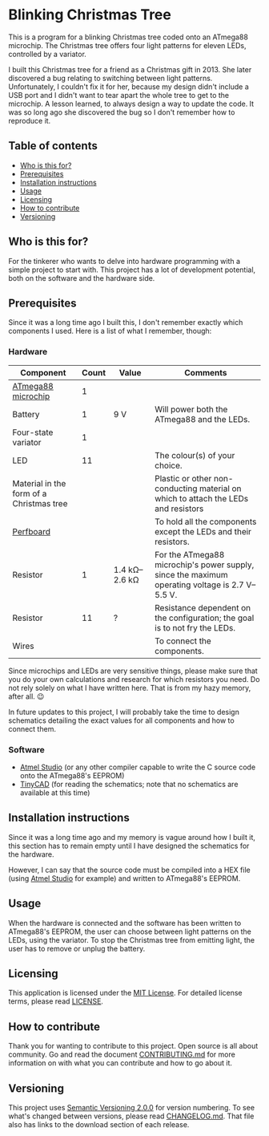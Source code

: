 # Blinking Christmas Tree
This is a program for a blinking Christmas tree coded onto an ATmega88
microchip. The Christmas tree offers four light patterns for eleven LEDs,
controlled by a variator.

I built this Christmas tree for a friend as a Christmas gift in 2013. She later
discovered a bug relating to switching between light patterns. Unfortunately, I
couldn't fix it for her, because my design didn't include a USB port and I
didn't want to tear apart the whole tree to get to the microchip. A lesson
learned, to always design a way to update the code. It was so long ago she
discovered the bug so I don't remember how to reproduce it.

## Table of contents
* [Who is this for?](#who-is-this-for)
* [Prerequisites](#prerequisites)
* [Installation instructions](#installation-instructions)
* [Usage](#usage)
* [Licensing](#licensing)
* [How to contribute](#how-to-contribute)
* [Versioning](#versioning)

## Who is this for?
For the tinkerer who wants to delve into hardware programming with a simple
project to start with. This project has a lot of development potential, both on
the software and the hardware side.

## Prerequisites
Since it was a long time ago I built this, I don't remember exactly which
components I used. Here is a list of what I remember, though:

### Hardware
| Component | Count | Value | Comments
| --- | --- | --- | ---
| [ATmega88 microchip][1] | 1
| Battery | 1 | 9&nbsp;V | Will power both the ATmega88 and the LEDs.
Four-state variator | 1
| LED | 11 | | The colour(s) of your choice.
| Material in the form of a Christmas tree | | | Plastic or other non-conducting material on which to attach the LEDs and resistors
| [Perfboard][7] | | | To hold all the components except the LEDs and their resistors.
| Resistor | 1 | 1.4&nbsp;kΩ&ndash;2.6&nbsp;kΩ | For the ATmega88 microchip's power supply, since the maximum operating voltage is 2.7&nbsp;V&ndash;5.5&nbsp;V.
| Resistor | 11 | ? | Resistance dependent on the configuration; the goal is to not fry the LEDs.
| Wires | | | To connect the components.

Since microchips and LEDs are very sensitive things, please make sure that you
do your own calculations and research for which resistors you need. Do not rely
solely on what I have written here. That is from my hazy memory, after all.
:wink:

In future updates to this project, I will probably take the time to design
schematics detailing the exact values for all components and how to connect
them.

### Software
* [Atmel Studio][5] (or any other compiler capable to write the C source code
onto the ATmega88's EEPROM)
* [TinyCAD][6] (for reading the schematics; note that no schematics are
available at this time)

## Installation instructions
Since it was a long time ago and my memory is vague around how I built it, this
section has to remain empty until I have designed the schematics for the
hardware.

However, I can say that the source code must be compiled into a HEX file (using
[Atmel Studio][5] for example) and written to ATmega88's EEPROM.

## Usage
When the hardware is connected and the software has been written to ATmega88's
EEPROM, the user can choose between light patterns on the LEDs, using the
variator. To stop the Christmas tree from emitting light, the user has to
remove or unplug the battery.

## Licensing
This application is licensed under the [MIT License][2]. For detailed license
terms, please read [LICENSE][8].

## How to contribute
Thank you for wanting to contribute to this project. Open source is all about
community. Go and read the document [CONTRIBUTING.md][9] for more information
on with what you can contribute and how to go about it.

## Versioning
This project uses [Semantic Versioning 2.0.0][3] for version numbering. To see
what's changed between versions, please read [CHANGELOG.md][10]. That file also
has links to the download section of each release.


[1]: http://www.microchip.com/wwwproducts/en/ATmega88
[2]: https://opensource.org/licenses/MIT
[3]: https://semver.org/
[5]: https://www.microchip.com/mplab/avr-support/atmel-studio-7
[6]: https://sourceforge.net/projects/tinycad/
[7]: https://en.wikipedia.org/wiki/Perfboard
[8]: LICENSE
[9]: CONTRIBUTING.md
[10]: CHANGELOG.md

